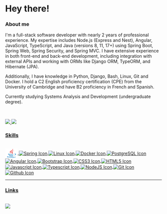 # Hey there!

### About me

I'm a full-stack software developer with nearly 2 years of professional experience. My expertise includes Node.js (Express and Nest), Angular, JavaScript, TypeScript, and Java (versions 8, 11, 17+) using Spring Boot, Spring Web, Spring Security, and Spring MVC. I have extensive experience in both front-end and back-end development, including integration with external APIs and working with ORMs like Django ORM, TypeORM, and Hibernate (JPA).

Additionally, I have knowledge in Python, Django, Bash, Linux, Git and Docker. I hold a C2 English proficiency certification (CPE) from the University of Cambridge and have B2 proficiency in French and Spanish.

Currently studying Systems Analysis and Development (undergraduate degree).
 
##
<br>
<div>
  <a href="https://github.com/farchettiensis">
  <img height="180" src="https://github-readme-stats.vercel.app/api?username=farchettiensis&count_private=true&show_icons=true&theme=radical"/>
  <img height="180" src="https://github-readme-stats.vercel.app/api/top-langs/?username=farchettiensis&langs_count=10&layout=compact&theme=radical"/>
</div>


<div style="display: inline_block">
  <h3>Skills</h3><br>
  <img align="center" alt="Java Icon" height="30" width="40" src="https://raw.githubusercontent.com/devicons/devicon/master/icons/java/java-original.svg"/>
  <img align="center" alt="Spring Icon" height="30" width="40" src="https://www.vectorlogo.zone/logos/springio/springio-icon.svg"/>
  <img align="center" alt="Linux Icon" height="30" width="40" src="https://cdn.jsdelivr.net/gh/devicons/devicon/icons/linux/linux-original.svg"/>
  <img align="center" alt="Docker Icon" height="30" width="40" src="https://cdn.jsdelivr.net/gh/devicons/devicon/icons/docker/docker-original.svg"/>
  <img align="center" alt="PostgreSQL Icon" height="30" width="40" src="https://cdn.jsdelivr.net/gh/devicons/devicon/icons/postgresql/postgresql-original.svg"/>
  <img align="center" alt="Angular Icon" height="30" width="40" src="https://cdn.jsdelivr.net/gh/devicons/devicon/icons/angularjs/angularjs-original.svg"/>
  <img align="center" alt="Bootstrap Icon" height="30" width="40" src="https://cdn.jsdelivr.net/gh/devicons/devicon/icons/bootstrap/bootstrap-original.svg"/>
  <img align="center" alt="CSS3 Icon" height="30" width="40" src="https://cdn.jsdelivr.net/gh/devicons/devicon/icons/css3/css3-original.svg"/>
  <img align="center" alt="HTML5 Icon" height="30" width="40" src="https://cdn.jsdelivr.net/gh/devicons/devicon/icons/html5/html5-original.svg"/>
  <img align="center" alt="Javascript Icon" height="30" width="40" src="https://cdn.jsdelivr.net/gh/devicons/devicon/icons/javascript/javascript-original.svg"/>
  <img align="center" alt="Typescript Icon" height="30" width="40" src="https://cdn.jsdelivr.net/gh/devicons/devicon/icons/typescript/typescript-original.svg"/>
  <img align="center" alt="NodeJS Icon" height="30" width="40" src="https://cdn.jsdelivr.net/gh/devicons/devicon/icons/nodejs/nodejs-original.svg"/>
  <img align="center" alt="Git Icon" height="30" width="40" src="https://cdn.jsdelivr.net/gh/devicons/devicon/icons/git/git-original.svg"/>
  <img align="center" alt="Github Icon" height="30" width="40" src="https://cdn.jsdelivr.net/gh/devicons/devicon/icons/github/github-original.svg"/>
</div>

***

<div>
  <h3>Links</h3><br>
  <a href="https://www.linkedin.com/in/fernando-belmonte-archetti-817689247/" target="_blank"><img target="_blanck" src="https://img.shields.io/badge/LinkedIn-0077B5?style=for-the-badge&logo=linkedin&logoColor=white"></a>
</div>

##
